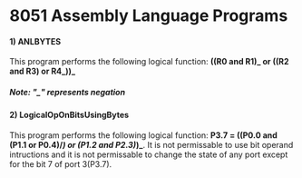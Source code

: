 # 8051 Assembly Language Programs
#### 1) ANLBYTES
This program performs the following logical function: **((R0 and R1)_ or ((R2 and R3) or R4_))_**
##### Note: "_" represents negation
#### 2) LogicalOpOnBitsUsingBytes
This program performs the following logical function: **P3.7 = ((P0.0 and (P1.1 or P0.4)/_) or (P1.2 and P2.3)_)_**. It is not permissable to use bit operand intructions and it is not permissable to change the state of any port except for the bit 7 of port 3(P3.7).
